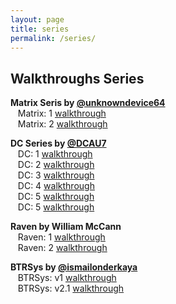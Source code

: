 ```yaml
---
layout: page
title: series
permalink: /series/
---
```


## Walkthroughs Series

**Matrix Seris by [@unknowndevice64](https://twitter.com/unknowndevice64)**<br>
&nbsp;&nbsp;&nbsp;Matrix: 1 [walkthrough](https://bzyo.github.io/matrix-1/)<br>
&nbsp;&nbsp;&nbsp;Matrix: 2 [walkthrough](https://bzyo.github.io/matrix-2/)

**DC Series by [@DCAU7](https://twitter.com/DCAU7)**<br>
&nbsp;&nbsp;&nbsp;DC: 1 [walkthrough](https://bzyo.github.io/dc-1/)<br>
&nbsp;&nbsp;&nbsp;DC: 2 [walkthrough](https://bzyo.github.io/dc-2/)<br>
&nbsp;&nbsp;&nbsp;DC: 3 [walkthrough](https://bzyo.github.io/dc-3/)<br>
&nbsp;&nbsp;&nbsp;DC: 4 [walkthrough](https://bzyo.github.io/dc-4/)<br>
&nbsp;&nbsp;&nbsp;DC: 5 [walkthrough](https://bzyo.github.io/dc-5/)<br>
&nbsp;&nbsp;&nbsp;DC: 5 [walkthrough](https://bzyo.github.io/dc-6/)

**Raven by William McCann**<br>
&nbsp;&nbsp;&nbsp;Raven: 1 [walkthrough](https://bzyo.github.io/raven-1/)<br>
&nbsp;&nbsp;&nbsp;Raven: 2 [walkthrough](https://bzyo.github.io/raven-2/)

**BTRSys by [@ismailonderkaya](https://twitter.com/ismailonderkaya)**<br>
&nbsp;&nbsp;&nbsp;BTRSys: v1 [walkthrough](https://bzyo.github.io/btrsys-v1/)<br>
&nbsp;&nbsp;&nbsp;BTRSys: v2.1 [walkthrough](https://bzyo.github.io/btrsys_v21/)